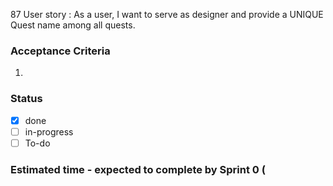 87 User story : As a user, I want to serve as designer and provide a UNIQUE Quest name among all quests. <br>
### Acceptance Criteria
1.
### Status 
- [x] done
- [ ] in-progress
- [ ] To-do
### Estimated time - expected to complete by Sprint 0 (
